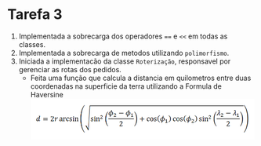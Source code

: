# Tarefa 3

1) Implementada a sobrecarga dos operadores `==` e `<<` em todas as classes.
2) Implementada a sobrecarga de metodos utilizando `polimorfismo`.
3) Iniciada a implementacão da classe `Roterização`, responsavel por gerenciar as rotas dos pedidos.
    - Feita uma função que calcula a distancia em quilometros entre duas coordenadas na superficie da terra utilizando a Formula de Haversine <img src="haversine.png" width="500">

